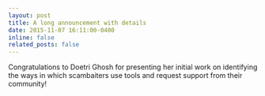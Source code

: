 ```yaml
---
layout: post
title: A long announcement with details
date: 2015-11-07 16:11:00-0400
inline: false
related_posts: false
---
```


Congratulations to Doetri Ghosh for presenting her initial work on identifying the ways in which scambaiters use tools and request support from their community!


